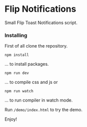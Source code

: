 # Flip Notifications

Small Flip Toast Notifications script.

### Installing

First of all clone the repository.


```
npm install
```
... to install packages.

```
npm run dev
```
... to compile css and js
or 
```
npm run watch
```
... to run compiler in watch mode.

Run `/demo/index.html` to try the demo.

Enjoy!
